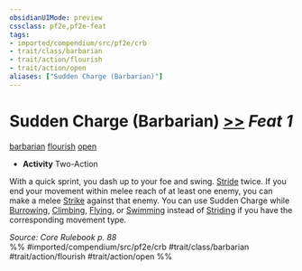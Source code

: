 ```yaml
---
obsidianUIMode: preview
cssclass: pf2e,pf2e-feat
tags:
- imported/compendium/src/pf2e/crb
- trait/class/barbarian
- trait/action/flourish
- trait/action/open
aliases: ["Sudden Charge (Barbarian)"]
---
```

# Sudden Charge (Barbarian)  [>>](chapter-9-playing-the-game.md#Actions "Two-Action") *Feat 1*  
[barbarian](rules/traits/barbarian.md)  [flourish](flourish.md)  [open](open.md)  

- **Activity** Two-Action

With a quick sprint, you dash up to your foe and swing. [Stride](stride.md) twice. If you end your movement within melee reach of at least one enemy, you can make a melee [Strike](strike.md) against that enemy. You can use Sudden Charge while [Burrowing](burrow.md), [Climbing](climb.md), [Flying](rules/actions/fly.md), or [Swimming](swim.md) instead of [Striding](stride.md) if you have the corresponding movement type.

*Source: Core Rulebook p. 88*  
%% #imported/compendium/src/pf2e/crb #trait/class/barbarian #trait/action/flourish #trait/action/open %%